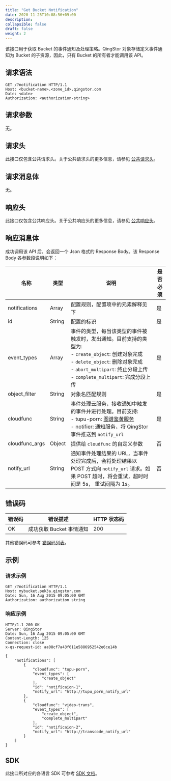 ```yaml
---
title: "Get Bucket Notification"
date: 2020-11-25T10:08:56+09:00
description:
collapsible: false
draft: false
weight: 2
---
```


该接口用于获取 Bucket 的事件通知及处理策略。QingStor 对象存储定义事件通知为 Bucket 的子资源，因此，只有 Bucket 的所有者才能调用该 API。


## 请求语法

```http
GET /?notification HTTP/1.1
Host: <bucket-name>.<zone_id>.qingstor.com
Date: <date>
Authorization: <authorization-string>
```

## 请求参数

无。

## 请求头

此接口仅包含公共请求头。关于公共请求头的更多信息，请参见 [公共请求头](/storage/object-storage/api/common_header/#请求头字段-request-header)。

## 请求消息体

无。

## 响应头

此接口仅包含公共响应头。关于公共响应头的更多信息，请参见 [公共响应头](/storage/object-storage/api/common_header/#响应头字段-response-header)。

## 响应消息体

成功调用该 API 后，会返回一个 Json 格式的 Response Body。该 Response Body 各参数段说明如下：

| 名称 | 类型 | 说明 | 是否必须 |
| - | - | - | - |
| notifications | Array | 配置规则，配置项中的元素解释见下 |  是 |
| id | String | 配置的标识 | 是 |
| event_types | Array | 事件的类型，每当该类型的事件被触发时，发出通知。目前支持的类型为: <br> - `create_object`: 创建对象完成 <br> - `delete_object`: 删除对象完成 <br> - `abort_multipart`: 终止分段上传 <br> - `complete_multipart`: 完成分段上传 | 是 |
| object_filter | String | 对象名匹配规则 | 是 |
| cloudfunc | String | 事件处理云服务，接收通知中触发的事件并进行处理。目前支持: <br> - tupu-porn: [图谱鉴黄服务](/storage/object-storage/manual/console/data_process/tupu_porn/) <br> - notifier: 通知服务，将 QingStor 事件推送到 `notify_url` | 是 |
| cloudfunc_args | Object | 提供给 `cloudfunc` 的自定义参数 | 否 |
| notify_url | String | 通知事件处理结果的 URL，当事件处理完成后，会将处理结果以 POST 方式向 `notify_url` 请求。如果 POST 超时，将会重试，超时时间是 5s， 重试间隔为 1s。| 否 |

## 错误码

| 错误码 | 错误描述 | HTTP 状态码 |
| --- | --- | --- |
| OK | 成功获取 Bucket 事情通知 | 200 |

其他错误码可参考 [错误码列表](/storage/object-storage/api/error_code/#错误码列表)。

## 示例

### 请求示例

```http
GET /?notification HTTP/1.1
Host: mybucket.pek3a.qingstor.com
Date: Sun, 16 Aug 2015 09:05:00 GMT
Authorization: authorization string
```

### 响应示例

```http
HTTP/1.1 200 OK
Server: QingStor
Date: Sun, 16 Aug 2015 09:05:00 GMT
Content-Length: 125
Connection: close
x-qs-request-id: aa08cf7a43f611e5886952542e6ce14b

{
    "notifications": [
        {
            "cloudfunc": "tupu-porn",
            "event_types": [
                "create_object"
            ],
            "id": "notificaion-1",
            "notify_url": "http://tupu_porn_notify_url"
        },
        {
            "cloudfunc": "video-trans",
            "event_types": [
                "create_object",
                "complete_multipart"
            ],
            "id": "notificaion-2",
            "notify_url": "http://transcode_notify_url"
        }
    ]
}
```

## SDK

此接口所对应的各语言 SDK 可参考 [SDK 文档](/storage/object-storage/sdk/)。